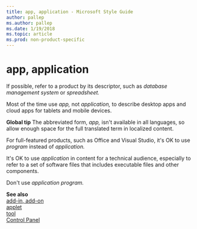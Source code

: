 ```yaml
---
title: app, application - Microsoft Style Guide
author: pallep
ms.author: pallep
ms.date: 1/19/2018
ms.topic: article
ms.prod: non-product-specific
---
```


# app, application

If possible, refer to a product by its descriptor, such as *database management system* or *spreadsheet.*

Most of the time use *app,* not *application,* to describe desktop apps and cloud apps for tablets and mobile devices. 

**Global tip** The abbreviated form, *app,* isn't available in all languages, so allow enough space for the full translated term in localized content.

For full-featured products, such as Office and Visual Studio, it's OK to use *program* instead of *application.*

It's OK to use *application* in
content for a technical audience, especially to refer to a set of
software files that includes executable files and other components.

Don't use *application program.*

**See also**  
[add-in, add-on](/style-guide/a-z-word-list-term-collections/a/add-in-add-on)  
[applet](/style-guide/a-z-word-list-term-collections/a/applet)  
[tool](/style-guide/a-z-word-list-term-collections/t/tool)   
[Control Panel](/style-guide/a-z-word-list-term-collections/c/control-panel)  
